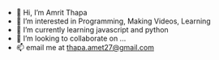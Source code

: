 - 👋 Hi, I’m Amrit Thapa
- 👀 I’m interested in Programming, Making Videos, Learning
- 🌱 I’m currently learning javascript and python
- 💞️ I’m looking to collaborate on ...
- 📫  email me at thapa.amet27@gmail.com

<!---
amet-thapa27/amet-thapa27 is a ✨ special ✨ repository because its `README.md` (this file) appears on your GitHub profile.
You can click the Preview link to take a look at your changes.
--->
